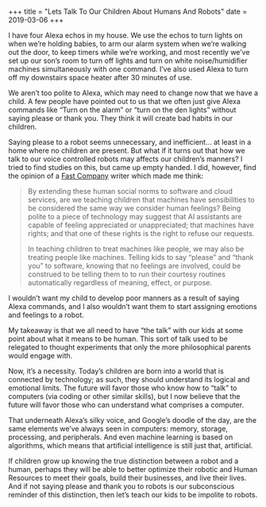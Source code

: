 +++
title = "Lets Talk To Our Children About Humans And Robots"
date = 2019-03-06
+++

I have four Alexa echos in my house. We use the echos to turn lights on when we’re holding babies, to arm our alarm system when we’re walking out the door, to keep timers while we’re working, and most recently we’ve set up our son’s room to turn off lights and turn on white noise/humidifier machines simultaneously with one command. I’ve also used Alexa to turn off my downstairs space heater after 30 minutes of use.

We aren’t too polite to Alexa, which may need to change now that we have a child. A few people have pointed out to us that we often just give Alexa commands like “Turn on the alarm” or “turn on the den lights” without saying please or thank you. They think it will create bad habits in our children. 

Saying please to a robot seems unnecessary, and inefficient… at least in a home where no children are present. But what if it turns out that how we talk to our voice controlled robots may affects our children’s manners? I tried to find studies on this, but came up empty handed. I did, however, find the opinion of a [Fast Company][1] writer which made me think:

> By extending these human social norms to software and cloud services, are we teaching children that machines have sensibilities to be considered the same way we consider human feelings? Being polite to a piece of technology may suggest that AI assistants are capable of feeling appreciated or unappreciated; that machines have rights; and that one of these rights is the right to refuse our requests.
> 
> In teaching children to treat machines like people, we may also be treating people like machines. Telling kids to say “please” and “thank you” to software, knowing that no feelings are involved, could be construed to be telling them to to run their courtesy routines automatically regardless of meaning, effect, or purpose. 

I wouldn’t want my child to develop poor manners as a result of saying Alexa commands, and I also wouldn’t want them to start assigning emotions and feelings to a robot. 

My takeaway is that we all need to have “the talk” with our kids at some point about what it means to be human. This sort of talk used to be relegated to thought experiments that only the more philosophical parents would engage with. 

Now, it’s a necessity. Today’s children are born into a world that is connected by technology; as such, they should understand its logical and emotional limits. The future will favor those who know how to “talk” to computers (via coding or other similar skills), but I now believe that the future will favor those who can understand what comprises a computer.

That underneath Alexa’s silky voice, and Google’s doodle of the day, are the same elements we’ve always seen in computers: memory, storage, processing, and peripherals. And even machine learning is based on algorithms, which means that artificial intelligence is still just that, artificial. 

If children grow up knowing the true distinction between a robot and a human, perhaps they will be able to better optimize their robotic and Human Resources to meet their goals, build their businesses, and live their lives. And if not saying please and thank you to robots is our subconscious reminder of this distinction, then let’s teach our kids to be impolite to robots.

 [1]: https://www.fastcompany.com/40588020/the-case-against-teaching-kids-to-be-polite-to-alexa